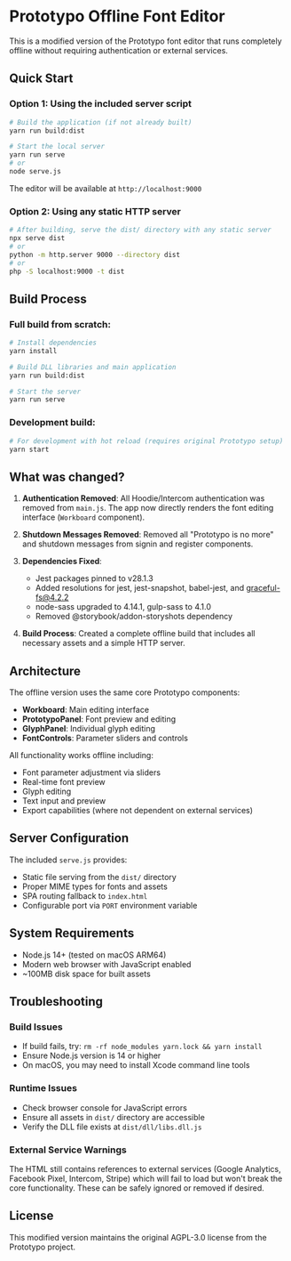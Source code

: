 # Prototypo Offline Font Editor

This is a modified version of the Prototypo font editor that runs completely offline without requiring authentication or external services.

## Quick Start

### Option 1: Using the included server script
```bash
# Build the application (if not already built)
yarn run build:dist

# Start the local server
yarn run serve
# or
node serve.js
```

The editor will be available at `http://localhost:9000`

### Option 2: Using any static HTTP server
```bash
# After building, serve the dist/ directory with any static server
npx serve dist
# or
python -m http.server 9000 --directory dist
# or
php -S localhost:9000 -t dist
```

## Build Process

### Full build from scratch:
```bash
# Install dependencies
yarn install

# Build DLL libraries and main application
yarn run build:dist

# Start the server
yarn run serve
```

### Development build:
```bash
# For development with hot reload (requires original Prototypo setup)
yarn start
```

## What was changed?

1. **Authentication Removed**: All Hoodie/Intercom authentication was removed from `main.js`. The app now directly renders the font editing interface (`Workboard` component).

2. **Shutdown Messages Removed**: Removed all "Prototypo is no more" and shutdown messages from signin and register components.

3. **Dependencies Fixed**: 
   - Jest packages pinned to v28.1.3
   - Added resolutions for jest, jest-snapshot, babel-jest, and graceful-fs@4.2.2
   - node-sass upgraded to 4.14.1, gulp-sass to 4.1.0
   - Removed @storybook/addon-storyshots dependency

4. **Build Process**: Created a complete offline build that includes all necessary assets and a simple HTTP server.

## Architecture

The offline version uses the same core Prototypo components:
- **Workboard**: Main editing interface
- **PrototypoPanel**: Font preview and editing
- **GlyphPanel**: Individual glyph editing
- **FontControls**: Parameter sliders and controls

All functionality works offline including:
- Font parameter adjustment via sliders
- Real-time font preview
- Glyph editing
- Text input and preview
- Export capabilities (where not dependent on external services)

## Server Configuration

The included `serve.js` provides:
- Static file serving from the `dist/` directory
- Proper MIME types for fonts and assets
- SPA routing fallback to `index.html`
- Configurable port via `PORT` environment variable

## System Requirements

- Node.js 14+ (tested on macOS ARM64)
- Modern web browser with JavaScript enabled
- ~100MB disk space for built assets

## Troubleshooting

### Build Issues
- If build fails, try: `rm -rf node_modules yarn.lock && yarn install`
- Ensure Node.js version is 14 or higher
- On macOS, you may need to install Xcode command line tools

### Runtime Issues  
- Check browser console for JavaScript errors
- Ensure all assets in `dist/` directory are accessible
- Verify the DLL file exists at `dist/dll/libs.dll.js`

### External Service Warnings
The HTML still contains references to external services (Google Analytics, Facebook Pixel, Intercom, Stripe) which will fail to load but won't break the core functionality. These can be safely ignored or removed if desired.

## License

This modified version maintains the original AGPL-3.0 license from the Prototypo project.